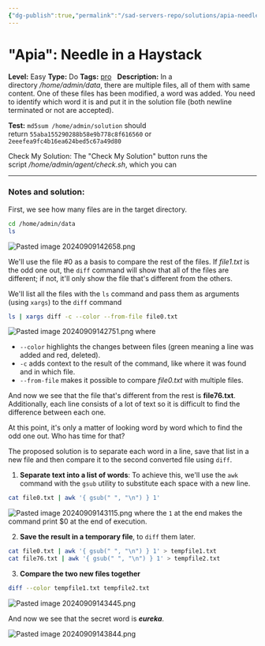 ```yaml
---
{"dg-publish":true,"permalink":"/sad-servers-repo/solutions/apia-needle-in-a-haystack/"}
---
```



# "Apia": Needle in a Haystack
**Level:** Easy
**Type:** Do
**Tags:** [pro](https://sadservers.com/tag/pro)  
**Description:** In a directory _/home/admin/data_, there are multiple files, all of them with same content. One of these files has been modified, a word was added. You need to identify which word it is and put it in the solution file (both newline terminated or not are accepted).

**Test:** `md5sum /home/admin/solution` should return `55aba155290288b58e9b778c8f616560` or `2eeefea9fc4b16ea624bed5c67a49d80`  
  
Check My Solution: The "Check My Solution" button runs the script _/home/admin/agent/check.sh_, which you can

---
### Notes and solution:
First, we see how many files are in the target directory.

```bash
cd /home/admin/data
ls
```
![Pasted image 20240909142658.png](/img/user/Sad%20Servers%20repo/Solutions/Reference%20images/Pasted%20image%2020240909142658.png)


We'll use the file #0 as a basis to compare the rest of the files. If _file1.txt_ is the odd one out, the `diff` command will show that all of the files are different; if not, it'll only show the file that's different from the others.

We'll list all the files with the `ls` command and pass them as arguments (using `xargs`) to the `diff` command

```bash
ls | xargs diff -c --color --from-file file0.txt 
```
![Pasted image 20240909142751.png](/img/user/Sad%20Servers%20repo/Solutions/Reference%20images/Pasted%20image%2020240909142751.png)
where 
- `--color` highlights the changes between files (green meaning a line was added and red, deleted).
- `-c` adds context to the result of the command, like where it was found and in which file.
- `--from-file` makes it possible to compare _file0.txt_ with multiple files.


And now we see that the file that's different from the rest is **file76.txt**.
Additionally, each line consists of a lot of text so it is difficult to find the difference between each one.

At this point, it's only a matter of looking word by word which to find the odd one out. Who has time for that?

The proposed solution is to separate each word in a line, save that list in a new file and then compare it to the second converted file using `diff`.

1. **Separate text into a list of words**: To achieve this, we'll use the `awk` command with the `gsub` utility to substitute each space with a new line. 

```bash
cat file0.txt | awk '{ gsub(" ", "\n") } 1'
```
![Pasted image 20240909143115.png](/img/user/Sad%20Servers%20repo/Solutions/Reference%20images/Pasted%20image%2020240909143115.png)
where the `1` at the end makes the command print $0 at the end of execution.


2. **Save the result in a temporary file**, to `diff` them later.

```bash
cat file0.txt | awk '{ gsub(" ", "\n") } 1' > tempfile1.txt
cat file76.txt | awk '{ gsub(" ", "\n") } 1' > tempfile2.txt
```


3. **Compare the two new files together**

```bash
diff --color tempfile1.txt tempfile2.txt
```
![Pasted image 20240909143445.png](/img/user/Sad%20Servers%20repo/Solutions/Reference%20images/Pasted%20image%2020240909143445.png)

And now we see that the secret word is ___eureka___.

![Pasted image 20240909143844.png](/img/user/Sad%20Servers%20repo/Solutions/Reference%20images/Pasted%20image%2020240909143844.png)
